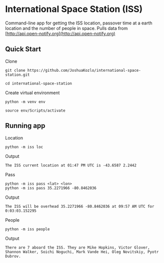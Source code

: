 # International Space Station (ISS)

Command-line app for getting the ISS location, passover time at a earth location and the number of people in space. Pulls data from [http://api.open-notify.org](http://api.open-notify.org)

## Quick Start

Clone

```
git clone https://github.com/JoshuaKozlo/international-space-station.git
```

```
cd international-space-station
```

Create virtual environment

```
python -m venv env
```

```
source env/Scripts/activate
```

## Running app

Location

```
python -m iss loc
```

Output

```
The ISS current location at 01:47 PM UTC is -43.6587 2.2442
```

Pass

```
python -m iss pass <lat> <lon>
python -m iss pass 35.2271966 -80.8462036
```

Output

```
The ISS will be overhead 35.2271966 -80.8462036 at 09:57 AM UTC for 0:03:03.152295
```

People

```
python -m iss people
```

Output

```
There are 7 aboard the ISS. They are Mike Hopkins, Victor Glover, Shannon Walker, Soichi Noguchi, Mark Vande Hei, Oleg Novitskiy, Pyotr Dubrov.
```
